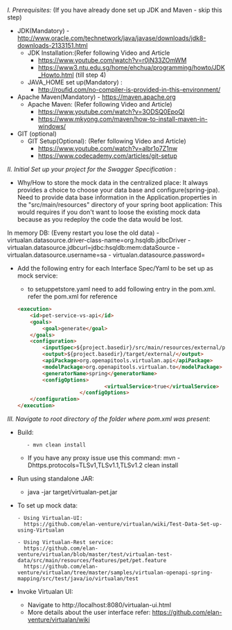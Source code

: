 *I. Prerequisites:* (If you have already done set up JDK and Maven - skip this step)
- JDK(Mandatory) -  http://www.oracle.com/technetwork/java/javase/downloads/jdk8-downloads-2133151.html
    - JDK Installation:(Refer following Video and Article
    	- https://www.youtube.com/watch?v=r0jN33ZOmWM 
		- https://www3.ntu.edu.sg/home/ehchua/programming/howto/JDK_Howto.html (till step 4)
     - JAVA_HOME set up(Mandatory) :
     	- http://roufid.com/no-compiler-is-provided-in-this-environment/
- Apache Maven(Mandatory)  - https://maven.apache.org
     - Apache Maven: (Refer following Video and Article)
     	- https://www.youtube.com/watch?v=3ODSQ0EpoQI
		- https://www.mkyong.com/maven/how-to-install-maven-in-windows/
- GIT (optional)
     - GIT Setup(Optional): (Refer following Video and Article)
     	- https://www.youtube.com/watch?v=albr1o7Z1nw
		- https://www.codecademy.com/articles/git-setup


*II. Initial Set up your project for the Swagger Specification* :

- Why/How to store the mock data in the centralized place:
	It always provides a choice to choose your data base and configure(spring-jpa). Need to provide data base information in the Application.properties in the "src/main/resources" directory of your spring boot application: This would requires if you don't want to loose the existing mock data because as you redeploy the code the data would be lost.

In memory DB: (Eveny restart you lose the old data)
	- virtualan.datasource.driver-class-name=org.hsqldb.jdbcDriver
	- virtualan.datasource.jdbcurl=jdbc:hsqldb:mem:dataSource
	- virtualan.datasource.username=sa
	- virtualan.datasource.password=
     
- Add the following entry for each Interface Spec/Yaml  to be set up as mock service:
	- to setuppetstore.yaml need to add following entry in the pom.xml. refer the pom.xml for reference
	
	```html
	<execution>
		<id>pet-service-vs-api</id>
		<goals>
			<goal>generate</goal>
		</goals>
		<configuration>
			<inputSpec>${project.basedir}/src/main/resources/external/petstore.yaml</inputSpec>
			<output>${project.basedir}/target/external/</output>
			<apiPackage>org.openapitools.virtualan.api</apiPackage>
			<modelPackage>org.openapitools.virtualan.to</modelPackage>
			<generatorName>spring</generatorName>
			<configOptions>
                                <virtualService>true</virtualService>
                        </configOptions>
		</configuration>
	</execution>
	```

*III. Navigate to root directory of the folder where pom.xml was present*:

- Build:

         - mvn clean install  
	 
	 - If you have any proxy issue use this command:  mvn -Dhttps.protocols=TLSv1,TLSv1.1,TLSv1.2 clean install 
                  
- Run using standalone JAR:
	
	- java -jar target/virtualan-pet.jar         

- To set up mock data:
      
      - Using Virtualan-UI:       
      	https://github.com/elan-venture/virtualan/wiki/Test-Data-Set-up-using-Virtualan
      
      - Using Virtualan-Rest service:
      	https://github.com/elan-venture/virtualan/blob/master/test/virtualan-test-data/src/main/resources/features/pet/pet.feature
	  	https://github.com/elan-venture/virtualan/tree/master/samples/virtualan-openapi-spring-mapping/src/test/java/io/virtualan/test

- Invoke Virtualan UI:  			
	- Navigate to http://localhost:8080/virtualan-ui.html 
	- More details about the user interface refer: https://github.com/elan-venture/virtualan/wiki 
